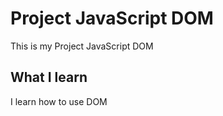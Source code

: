 # Project JavaScript DOM

This is my Project JavaScript DOM

## What I learn

I learn how to use DOM
